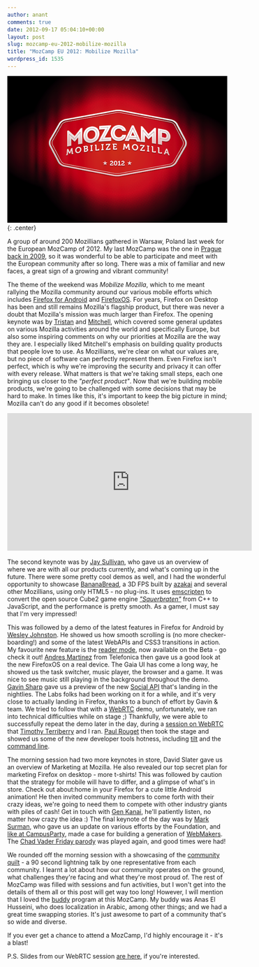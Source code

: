 ```yaml
---
author: anant
comments: true
date: 2012-09-17 05:04:10+00:00
layout: post
slug: mozcamp-eu-2012-mobilize-mozilla
title: "MozCamp EU 2012: Mobilize Mozilla"
wordpress_id: 1535
---
```


[![MozCamp Mobilize](/images/2012/mozcamp-mobilize.png)](/images/2012/mozcamp-mobilize.png)
{: .center}

A group of around 200 Mozillians gathered in Warsaw, Poland last week for the European MozCamp of 2012. My last MozCamp was the one in [Prague back in 2009](http://kix.in/2009/10/01/heading-to-prague/), so it was wonderful to be able to participate and meet with the European community after so long. There was a mix of familiar and new faces, a great sign of a growing and vibrant community!

The theme of the weekend was *Mobilize Mozilla*, which to me meant rallying the Mozilla community around our various mobile efforts which includes [Firefox for Android](https://play.google.com/store/apps/details?id=org.mozilla.firefox) and [FirefoxOS](http://www.mozilla.org/en-US/b2g/). For years, Firefox on Desktop has been and still remains Mozilla's flagship product, but there was never a doubt that Mozilla's mission was much larger than Firefox. The opening keynote was by [Tristan](https://blog.mozilla.org/beyond-the-code/) and [Mitchell](https://blog.lizardwrangler.com/), which covered some general updates on various Mozilla activities around the world and specifically Europe, but also some inspiring comments on why our priorities at Mozilla are the way they are. I especially liked Mitchell's emphasis on building quality products that people love to use. As Mozillians, we're clear on what our values are, but no piece of software can perfectly represent them. Even Firefox isn't perfect, which is why we're improving the security and privacy it can offer with every release. What matters is that we're taking small steps, each one bringing us closer to the _"perfect product"_. Now that we're building mobile products, we're going to be challenged with some decisions that may be hard to make. In times like this, it's important to keep the big picture in mind; Mozilla can't do any good if it becomes obsolete!

<div class="center">
<iframe width="560" height="315" src="https://www.youtube-nocookie.com/embed/_HRiLIkzvFQ?rel=0" frameborder="0" allowfullscreen></iframe>
</div>

The second keynote was by [Jay Sullivan](https://twitter.com/jaysullivan), who gave us an overview of where we are with all our products currently, and what's coming up in the future. There were some pretty cool demos as well, and I had the wonderful opportunity to showcase [BananaBread](https://developer.mozilla.org/en-US/demos/detail/bananabread), a 3D FPS built by [azakai](http://mozakai.blogspot.com/) and several other Mozillians, using only HTML5 - no plug-ins. It uses [emscripten](https://github.com/kripken/emscripten/wiki) to convert the open source Cube2 game engine _["Sauerbraten"](http://sauerbraten.org/)_ from C++ to JavaScript, and the performance is pretty smooth. As a gamer, I must say that I'm very impressed!

This was followed by a demo of the latest features in Firefox for Android by [Wesley Johnston](https://twitter.com/DigDug2K). He showed us how smooth scrolling is (no more checker-boarding!) and some of the latest WebAPIs and CSS3 transitions in action. My favourite new feature is the [reader mode](http://lucasr.org/2012/09/03/reader-mode-in-firefox-beta-for-android/), now available on the Beta - go check it out! [Andres Martinez](https://twitter.com/davilagrau) from Telefonica then gave us a good look at the new FirefoxOS on a real device. The Gaia UI has come a long way, he showed us the task switcher, music player, the browser and a game. It was nice to see music still playing in the background throughout the demo. [Gavin Sharp](http://gavinsharp.com) gave us a preview of the new [Social API](https://wiki.mozilla.org/Labs/SocialAPI) that's landing in the nightlies. The Labs folks had been working on it for a while, and it's very close to actually landing in Firefox, thanks to a bunch of effort by Gavin & team. We tried to follow that with a [WebRTC](http://webrtc.org) demo, unfortunately, we ran into technical difficulties while on stage ;) Thankfully, we were able to successfully repeat the demo later in the day, during a [session on WebRTC](https://wiki.mozilla.org/MozCampEU2012/WebRTC-demystified) that [Timothy Terriberry](http://people.xiph.org/~tterribe/) and I ran. [Paul Rouget](http://paulrouget.com/) then took the stage and showed us some of the new developer tools hotness, including [tilt](https://hacks.mozilla.org/2011/07/tilt-visualize-your-web-page-in-3d/) and the [command line](https://hacks.mozilla.org/2012/08/new-firefox-command-line-helps-you-develop-faster/).

The morning session had two more keynotes in store, David Slater gave us an overview of Marketing at Mozilla. He also revealed our top secret plan for marketing Firefox on desktop - more t-shirts! This was followed by caution that the strategy for mobile will have to differ, and a glimpse of what's in store. Check out about:home in your Firefox for a cute little Android animation! He then invited community members to come forth with their crazy ideas, we're going to need them to compete with other industry giants with piles of cash! Get in touch with [Gen Kanai](https://blog.mozilla.org/gen/), he'll patiently listen, no matter how crazy the idea :) The final keynote of the day was by [Mark Surman](http://commonspace.wordpress.com/about/), who gave us an update on various efforts by the Foundation, and [like at CampusParty](http://kix.in/2012/08/26/mozilla-at-campusparty-12-and-berlin-2/), made a case for building a generation of [WebMakers](http://www.mozilla.org/en-US/webmaker/). The [Chad Vader Friday parody](http://www.youtube.com/watch?v=UPI6g_XG7ck) was played again, and good times were had!

We rounded off the morning session with a showcasing of the [community quilt](http://community.doesthings.com/quilt/quilt.html) - a 90 second lightning talk by one representative from each community. I learnt a lot about how our community operates on the ground, what challenges they're facing and what they're most proud of. The rest of MozCamp was filled with sessions and fun activities, but I won't get into the details of them all or this post will get way too long! However, I will mention that I loved the [buddy](https://wiki.mozilla.org/MozCampEU2012/Buddyprogram) program at this MozCamp. My buddy was Anas El Husseini, who does localization in Arabic, among other things; and we had a great time swapping stories. It's just awesome to part of a community that's so wide and diverse.

If you ever get a chance to attend a MozCamp, I'd highly encourage it - it's a blast!

P.S. Slides from our WebRTC session [are here](http://proness.kix.in/talks/mozcamp12-webrtc.pdf), if you're interested.
